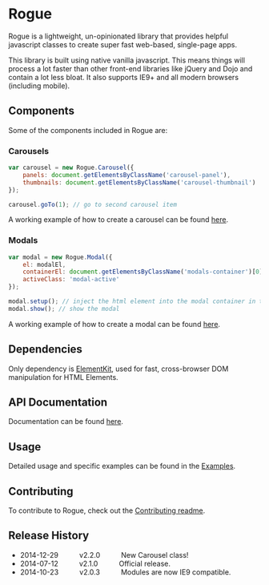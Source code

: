 # Rogue

Rogue is a lightweight, un-opinionated library that provides helpful javascript classes to create super fast web-based, single-page apps.

This library is built using native vanilla javascript. This means things will process a lot faster than other front-end libraries like jQuery and Dojo and contain a lot less bloat.
It also supports IE9+ and all modern browsers (including mobile).

## Components

Some of the components included in Rogue are:

### Carousels

```javascript
var carousel = new Rogue.Carousel({
    panels: document.getElementsByClassName('carousel-panel'),
    thumbnails: document.getElementsByClassName('carousel-thumbnail')
});

carousel.goTo(1); // go to second carousel item
```

A working example of how to create a carousel can be found [here](examples/carousel.html).

### Modals

```javascript
var modal = new Rogue.Modal({
    el: modalEl,
    containerEl: document.getElementsByClassName('modals-container')[0],
    activeClass: 'modal-active'
});

modal.setup(); // inject the html element into the modal container in the DOM
modal.show(); // show the modal

```
A working example of how to create a modal can be found [here](examples/modal.html).

## Dependencies

Only dependency is [ElementKit](https://github.com/mkay581/element-kit), used for fast, cross-browser DOM manipulation for HTML Elements.

## API Documentation

Documentation can be found [here](http://mkay581.github.io/rogue/api/current/).

## Usage

Detailed usage and specific examples can be found in the [Examples](https://github.com/mkay581/rogue/blob/master/examples).

## Contributing

To contribute to Rogue, check out the [Contributing readme](https://github.com/mkay581/rogue/blob/master/CONTRIBUTING.md).

## Release History

 * 2014-12-29   v2.2.0   New Carousel class!
 * 2014-07-12   v2.1.0   Official release.
 * 2014-10-23   v2.0.3   Modules are now IE9 compatible.
